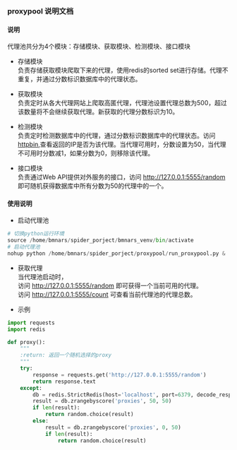 ### proxypool 说明文档

#### 说明
代理池共分为4个模块：存储模块、获取模块、检测模块、接口模块

- 存储模块  
    负责存储获取模块爬取下来的代理，使用redis的sorted set进行存储。代理不重复，并通过分数标识数据库中的代理状态。

- 获取模块  
    负责定时从各大代理网站上爬取高匿代理，代理池设置代理总数为500，超过该数量将不会继续获取代理。新获取的代理分数标识为10。

- 检测模块  
    负责定时检测数据库中的代理，通过分数标识数据库中的代理状态。访问[httpbin](http://httpbin.org/get),查看返回的IP是否为该代理。当代理可用时，分数设置为50，当代理不可用时分数减1，如果分数为0，则移除该代理。

- 接口模块  
    负责通过Web API提供对外服务的接口，访问 http://127.0.0.1:5555/random 即可随机获得数据库中所有分数为50的代理中的一个。

#### 使用说明

- 启动代理池  
```python
# 切换python运行环境
source /home/bmnars/spider_porject/bmnars_venv/bin/activate
# 启动代理池
nohup python /home/bmnars/spider_porject/proxypool/run_proxypool.py &
```

- 获取代理  
当代理池启动时，  
访问 http://127.0.0.1:5555/random 即可获得一个当前可用的代理。  
访问 http://127.0.0.1:5555/count 可查看当前代理池的代理总数。  

- 示例  
```python
import requests
import redis

def proxy():
    """
    :return: 返回一个随机选择的proxy
    """
    try:
        response = requests.get('http://127.0.0.1:5555/random')
        return response.text
    except:
        db = redis.StrictRedis(host='localhost', port=6379, decode_responses=True)
        result = db.zrangebyscore('proxies', 50, 50)
        if len(result):
            return random.choice(result)
        else:
            result = db.zrangebyscore('proxies', 0, 50)
            if len(result):
                return random.choice(result)

```